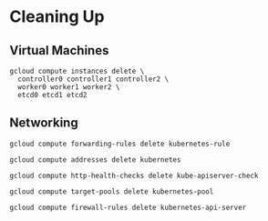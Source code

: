 # Cleaning Up

## Virtual Machines

```
gcloud compute instances delete \
  controller0 controller1 controller2 \
  worker0 worker1 worker2 \
  etcd0 etcd1 etcd2
```

## Networking


```
gcloud compute forwarding-rules delete kubernetes-rule
```

```
gcloud compute addresses delete kubernetes
```

```
gcloud compute http-health-checks delete kube-apiserver-check
```

```
gcloud compute target-pools delete kubernetes-pool
```

```
gcloud compute firewall-rules delete kubernetes-api-server
```